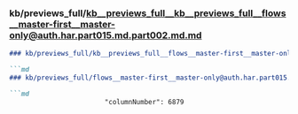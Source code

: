 ### kb/previews_full/kb__previews_full__kb__previews_full__flows__master-first__master-only@auth.har.part015.md.part002.md.md

```md
### kb/previews_full/kb__previews_full__flows__master-first__master-only@auth.har.part015.md.part002.md

```md
### kb/previews_full/flows__master-first__master-only@auth.har.part015.md (part 002)

```md
                        "columnNumber": 6879
                   
```

```

```

```
